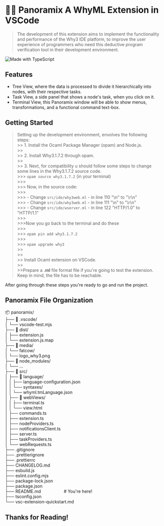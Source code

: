 # 🧙‍♂️ Panoramix A WhyML Extension in VSCode

> The development of this extension aims to implement the functionality and performance of the Why3 IDE platform, to improve the user experience of programmers who need this deductive program verification tool in their development environment.

![Made with TypeScript](https://img.shields.io/badge/Made%20with-TypeScript-blue?style=flat-square)

## Features
- Tree View, where the data is processed to divide it hierarchically into nodes, with their respective tasks.
- Task View, a side panel that shows a node's task, when you click on it.
- Terminal View, this Panoramix window will be able to show menus, transformations, and a functional command text-box.

## Getting Started
> Setting up the development environment, envolves the following steps: <br>
    >> 1. Install the Ocaml Package Manager (opam) and Node.js. <br>
    >><br>
    >> 2. Install Why3.1.7.2 through opam.<br>
    >><br>
    >> 3. Next, for compatibility u should follow some steps to change some lines in the Why3.1.7.2 source code.<br>
        >>>  ` opam source why3.1.7.2 ` (in your terminal)<br>
        >>><br>
        >>> Now, in the source code:<br>
        >>> <br>
        >>> - Change ` src/ide/why3web.ml ` - in line 110 "\n" to "\r\n"<br>
        >>> - Change  `src/ide/why3web.ml` - in line 111 "\n" to "\r\n"<br>
        >>> - Change `src/ide/wserver.ml` - in line 122 "HTTP/1.0" to "HTTP/1.1"<br>
        >>><br>
        >>>Now you go back to the terminal and do these<br>
        >>><br>
        >>> ` opam pin add why3.1.7.2 `<br>
        >>><br>
        >>>  ` opam upgrade why3 `<br>
    >><br>
    >><br>
    >> Install Ocaml extension on VSCode.<br>
    >><br>
    >>Prepare a **.ml** file format file if you're going to test the extension. Keep in mind, the file has to be reachable.<br>

After going through these steps you're ready to go and run the project.

## Panoramix File Organization
📦 panoramix/<br>
├── 📁 .vscode/ &nbsp; &nbsp; &nbsp; &nbsp; &nbsp; &nbsp; &nbsp; &nbsp; <br>
│   └── vscode-test.mjs &nbsp; &nbsp; &nbsp; &nbsp; &nbsp; &nbsp; &nbsp; <br>
├── 📁 dist/ &nbsp; &nbsp; &nbsp; &nbsp; &nbsp; &nbsp; &nbsp; &nbsp; &nbsp; &nbsp; &nbsp; &nbsp; <br>
│   ├── extension.js<br>
│   └── extension.js.map<br>
├── 📁 media/ &nbsp; &nbsp; &nbsp; &nbsp; &nbsp; &nbsp; &nbsp; &nbsp; &nbsp;<br>
│   └── fatcow/<br>
│       └── logo_why3.png &nbsp; &nbsp; &nbsp; &nbsp; &nbsp; &nbsp; &nbsp; &nbsp; &nbsp; <br>
├── 📁 node_modules/ &nbsp; &nbsp; &nbsp; &nbsp; &nbsp; <br>
│   └── ...<br>
├── 📁 src/ &nbsp; &nbsp; &nbsp; &nbsp; &nbsp; &nbsp; &nbsp; &nbsp; &nbsp; &nbsp;<br>
│   ├── 📁 language/<br>
│   │   ├── language-configuration.json<br>
│   │   └── syntaxes/<br>
│   │       └── whyml.tmLanguage.json<br>
│   ├── 📁 webViews/<br>
│   │   ├── terminal.ts &nbsp; &nbsp; &nbsp; &nbsp; &nbsp; &nbsp; &nbsp; <br>
│   │   └── view.html &nbsp; &nbsp; &nbsp; &nbsp; &nbsp; &nbsp; &nbsp; &nbsp; &nbsp; <br>
│   ├── commands.ts &nbsp; &nbsp; &nbsp; &nbsp; &nbsp; &nbsp; &nbsp; &nbsp; &nbsp; <br>
│   ├── extension.ts &nbsp; &nbsp; &nbsp; &nbsp; &nbsp; &nbsp; &nbsp; &nbsp; &nbsp; <br>
│   ├── nodeProviders.ts &nbsp; &nbsp; &nbsp; &nbsp; &nbsp; &nbsp; &nbsp; <br>
│   ├── notificationsClient.ts &nbsp; &nbsp; <br>
│   ├── server.ts &nbsp; &nbsp; &nbsp; &nbsp; &nbsp; &nbsp; &nbsp; &nbsp; &nbsp; &nbsp; &nbsp; <br>
│   ├── taskProviders.ts &nbsp; &nbsp; &nbsp; &nbsp; &nbsp; <br>
│   └── webRequests.ts &nbsp; &nbsp; &nbsp; &nbsp; &nbsp; <br>
├── .gitignore &nbsp; &nbsp; &nbsp; &nbsp; &nbsp; &nbsp; &nbsp; &nbsp; &nbsp; <br>
├── .prettierignore &nbsp; &nbsp; &nbsp; &nbsp; &nbsp; &nbsp; <br>
├── .prettierrc &nbsp; &nbsp; &nbsp; &nbsp; &nbsp; &nbsp; &nbsp; &nbsp; &nbsp; <br>
├── CHANGELOG.md &nbsp; &nbsp; &nbsp; &nbsp; &nbsp; &nbsp; &nbsp; <br>
├── esbuild.js &nbsp; &nbsp; &nbsp; &nbsp; &nbsp; &nbsp; &nbsp; &nbsp; &nbsp; <br>
├── eslint.config.mjs &nbsp; &nbsp; &nbsp; &nbsp; <br>
├── package-lock.json<br>
├── package.json &nbsp; &nbsp; &nbsp; &nbsp; &nbsp; &nbsp; <br>
├── README.md &nbsp; &nbsp; &nbsp; &nbsp; &nbsp; &nbsp; &nbsp; &nbsp; &nbsp; # You're here!<br>
├── tsconfig.json &nbsp; &nbsp; &nbsp; &nbsp; &nbsp; &nbsp; <br>
└── vsc-extension-quickstart.md &nbsp; <br>


<h2> Thanks for Reading!